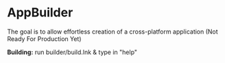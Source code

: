 # AppBuilder
 
The goal is to allow effortless creation of a cross-platform application (Not Ready For Production Yet)

**Building:**
  run builder/build.lnk & type in "help"
